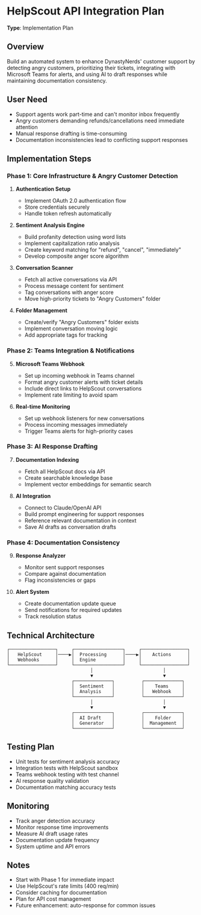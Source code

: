 # HelpScout API Integration Plan

**Type**: Implementation Plan

## Overview
Build an automated system to enhance DynastyNerds' customer support by detecting angry customers, prioritizing their tickets, integrating with Microsoft Teams for alerts, and using AI to draft responses while maintaining documentation consistency.

## User Need
- Support agents work part-time and can't monitor inbox frequently
- Angry customers demanding refunds/cancellations need immediate attention
- Manual response drafting is time-consuming
- Documentation inconsistencies lead to conflicting support responses

## Implementation Steps

### Phase 1: Core Infrastructure & Angry Customer Detection

1. **Authentication Setup**
   - Implement OAuth 2.0 authentication flow
   - Store credentials securely
   - Handle token refresh automatically

2. **Sentiment Analysis Engine**
   - Build profanity detection using word lists
   - Implement capitalization ratio analysis
   - Create keyword matching for "refund", "cancel", "immediately"
   - Develop composite anger score algorithm

3. **Conversation Scanner**
   - Fetch all active conversations via API
   - Process message content for sentiment
   - Tag conversations with anger score
   - Move high-priority tickets to "Angry Customers" folder

4. **Folder Management**
   - Create/verify "Angry Customers" folder exists
   - Implement conversation moving logic
   - Add appropriate tags for tracking

### Phase 2: Teams Integration & Notifications

5. **Microsoft Teams Webhook**
   - Set up incoming webhook in Teams channel
   - Format angry customer alerts with ticket details
   - Include direct links to HelpScout conversations
   - Implement rate limiting to avoid spam

6. **Real-time Monitoring**
   - Set up webhook listeners for new conversations
   - Process incoming messages immediately
   - Trigger Teams alerts for high-priority cases

### Phase 3: AI Response Drafting

7. **Documentation Indexing**
   - Fetch all HelpScout docs via API
   - Create searchable knowledge base
   - Implement vector embeddings for semantic search

8. **AI Integration**
   - Connect to Claude/OpenAI API
   - Build prompt engineering for support responses
   - Reference relevant documentation in context
   - Save AI drafts as conversation drafts

### Phase 4: Documentation Consistency

9. **Response Analyzer**
   - Monitor sent support responses
   - Compare against documentation
   - Flag inconsistencies or gaps

10. **Alert System**
    - Create documentation update queue
    - Send notifications for required updates
    - Track resolution status

## Technical Architecture

```
┌─────────────────┐     ┌──────────────────┐     ┌─────────────────┐
│   HelpScout     │────▶│  Processing      │────▶│    Actions      │
│   Webhooks      │     │  Engine          │     │                 │
└─────────────────┘     └──────────────────┘     └─────────────────┘
                               │                          │
                               ▼                          ▼
                        ┌──────────────┐          ┌──────────────┐
                        │  Sentiment   │          │    Teams     │
                        │  Analysis    │          │   Webhook    │
                        └──────────────┘          └──────────────┘
                               │                          │
                               ▼                          ▼
                        ┌──────────────┐          ┌──────────────┐
                        │  AI Draft    │          │    Folder    │
                        │  Generator   │          │  Management  │
                        └──────────────┘          └──────────────┘
```

## Testing Plan
- Unit tests for sentiment analysis accuracy
- Integration tests with HelpScout sandbox
- Teams webhook testing with test channel
- AI response quality validation
- Documentation matching accuracy tests

## Monitoring
- Track anger detection accuracy
- Monitor response time improvements
- Measure AI draft usage rates
- Documentation update frequency
- System uptime and API errors

## Notes
- Start with Phase 1 for immediate impact
- Use HelpScout's rate limits (400 req/min)
- Consider caching for documentation
- Plan for API cost management
- Future enhancement: auto-response for common issues